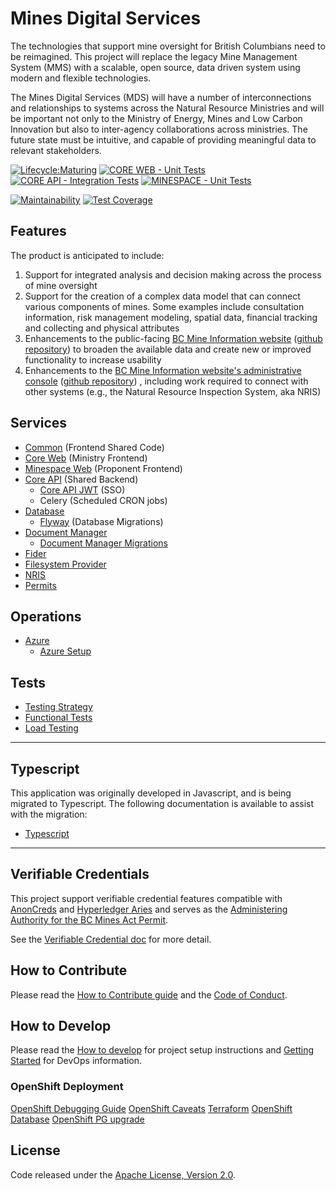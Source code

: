 # Mines Digital Services

The technologies that support mine oversight for British Columbians need to be reimagined. This project will replace the legacy Mine Management System (MMS) with a scalable, open source, data driven system using modern and flexible technologies.

The Mines Digital Services (MDS) will have a number of interconnections and relationships to systems across the Natural Resource Ministries and will be important not only to the Ministry of Energy, Mines and Low Carbon Innovation but also to inter-agency collaborations across ministries. The future state must be intuitive, and capable of providing meaningful data to relevant stakeholders.

[![Lifecycle:Maturing](https://img.shields.io/badge/Lifecycle-Maturing-007EC6)](Redirect-URL)
[![CORE WEB - Unit Tests](https://github.com/bcgov/mds/actions/workflows/core-web.unit.yaml/badge.svg)](https://github.com/bcgov/mds/actions/workflows/core-web.unit.yaml)
[![CORE API - Integration Tests](https://github.com/bcgov/mds/actions/workflows/tests.integration.yaml/badge.svg)](https://github.com/bcgov/mds/actions/workflows/tests.integration.yaml)
[![MINESPACE - Unit Tests](https://github.com/bcgov/mds/actions/workflows/minespace.unit.yaml/badge.svg)](https://github.com/bcgov/mds/actions/workflows/minespace.unit.yaml)

[![Maintainability](https://api.codeclimate.com/v1/badges/383b986cb973e1d0187f/maintainability)](https://codeclimate.com/github/bcgov/mds/maintainability)
[![Test Coverage](https://api.codeclimate.com/v1/badges/383b986cb973e1d0187f/test_coverage)](https://codeclimate.com/github/bcgov/mds/test_coverage)

## Features

The product is anticipated to include:

1. Support for integrated analysis and decision making across the process of mine oversight
2. Support for the creation of a complex data model that can connect various components of mines. Some examples include consultation information, risk management modeling, spatial data, financial tracking and collecting and physical attributes
3. Enhancements to the public-facing [BC Mine Information website](http://mines.nrs.gov.bc.ca/) ([github repository](https://github.com/bcgov/mem-mmti-public)) to broaden the available data and create new or improved functionality to increase usability
4. Enhancements to the [BC Mine Information website's administrative console](https://mines.empr.gov.bc.ca/) ([github repository](https://github.com/bcgov/mem-admin)) , including work required to connect with other systems (e.g., the Natural Resource Inspection System, aka NRIS)

## Services

- [Common](services/common/README.md) (Frontend Shared Code)
- [Core Web](services/core-web/README.md) (Ministry Frontend)
- [Minespace Web](services/minespace-web/README.md) (Proponent Frontend)
- [Core API](services/core-api/README.md) (Shared Backend)
  - [Core API JWT](services/core-api/app/flask_jwt_oidc_local/README.md) (SSO)
  - Celery (Scheduled CRON jobs)
- [Database](services/database/README.md)
  - [Flyway](migrations/README.md) (Database Migrations)
- [Document Manager](services/document-manager/backend/README.md)
  - [Document Manager Migrations](services/document-manager/backend/migrations/README.md)
- [Fider](services/fider/README.md)
- [Filesystem Provider](services/filesystem-provider/ej2-amazon-s3-aspcore-file-provider/README.md)
- [NRIS](services/nris-api/backend/README.md)
- [Permits](services/permits/README.md)

## Operations

- [Azure](operations/azure/README.md)
  - [Azure Setup](operations/azure/setup/README.md)

## Tests

- [Testing Strategy](docs/testing/test_strategy.md)
- [Functional Tests](tests/functional-tests/README.md)
- [Load Testing](tests/load-testing/README.md)

---

## Typescript

This application was originally developed in Javascript, and is being migrated to Typescript. The following documentation is available to assist with the migration:

- [Typescript](docs/processes/typescript.md)

---

## Verifiable Credentials

This project support verifiable credential features compatible with [AnonCreds](https://www.hyperledger.org/projects/anoncreds) and [Hyperledger Aries](https://www.hyperledger.org/projects/aries) and serves as the [Administering Authority for the BC Mines Act Permit](https://github.com/bcgov/bc-vcpedia/blob/main/credentials/bc-mines-act-permit/1.1.1/governance.md#15-administering-authority).

See the [Verifiable Credential doc](docs/verifiable_credentials.md) for more detail.

## How to Contribute

Please read the [How to Contribute guide](CONTRIBUTING.md) and the [Code of Conduct](CODE_OF_CONDUCT.md).

## How to Develop

Please read the [How to develop](USAGE.md) for project setup instructions and [Getting Started](docs/devops/getting_started.md) for DevOps information.

### OpenShift Deployment

[OpenShift Debugging Guide](docs/openshift/debugging_guide.md)
[OpenShift Caveats](docs/openshift/Openshift%20Caveats.md)
[Terraform](terraform/README.md)
[OpenShift Database](docs/openshift/database.md)
[OpenShift PG upgrade](docs/openshift/PG_9_to_13_upgrade.md)

## License

Code released under the [Apache License, Version 2.0](LICENSE.md).
